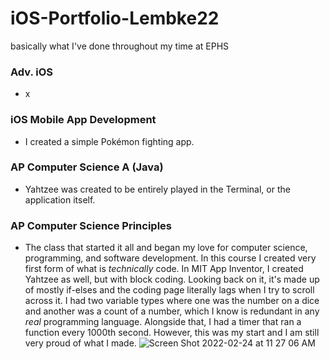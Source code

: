 # iOS-Portfolio-Lembke22
basically what I've done throughout my time at EPHS

### Adv. iOS
* x

### iOS Mobile App Development
* I created a simple Pokémon fighting app.

### AP Computer Science A (Java)
* Yahtzee was created to be entirely played in the Terminal, or the application itself.

### AP Computer Science Principles
* The class that started it all and began my love for computer science, programming, and software development. In this course I created very first form of what is *technically* code. In MIT App Inventor, I created Yahtzee as well, but with block coding. Looking back on it, it's made up of mostly if-elses and the coding page literally lags when I try to scroll across it. I had two variable types where one was the number on a dice and another was a count of a number, which I know is redundant in any *real* programming language. Alongside that, I had a timer that ran a function every 1000th second. However, this was my start and I am still very proud of what I made.
![Screen Shot 2022-02-24 at 11 27 06 AM](https://user-images.githubusercontent.com/60675994/155734207-a2dca7d0-e8c3-4a46-b43d-148def9cc7bf.png)


